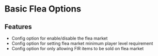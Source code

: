 # Basic Flea Options

## Features
- Config option for enable/disable the flea market
- Config option for setting flea market minimum player level requirement
- Config option for only allowing FIR items to be sold on flea market
